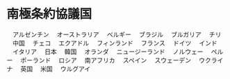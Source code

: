 # 南極条約協議国
　アルゼンチン
　オーストラリア
　ベルギー
　ブラジル
　ブルガリア
　チリ
　中国
　チェコ
　エクアドル
　フィンランド
　フランス
　ドイツ
　インド
　イタリア
　日本
　韓国
　オランダ
　ニュージーランド
　ノルウェー
　ペルー
　ポーランド
　ロシア
　南アフリカ
　スペイン
　スウェーデン
　ウクライナ
　英国
　米国
　ウルグアイ

